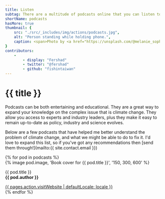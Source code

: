 ```yaml
---
title: Listen
subtag: There are a multitude of podcasts online that you can listen to and learn more about various facets of the climate crisis, and ways you can act.
shortName: podcasts
hasMore: true
thumbnail: { 
    src: "./src/_includes/img/actions/podcasts.jpg", 
    alt: "Person standing while holding phone.",
    caption: <span>Photo by <a href="https://unsplash.com/@melanie_sophie?utm_source=unsplash&amp;utm_medium=referral&amp;utm_content=creditCopyText">Melanie Pongratz</a> on <a href="https://unsplash.com/s/photos/listen-podcasts?utm_source=unsplash&amp;utm_medium=referral&amp;utm_content=creditCopyText">Unsplash</a></span>
}
contributors:
    - 
        - display: "Fershad"
        - twitter: "@fershad"
        - github: "fishintaiwan"
---
```

# {{ title }}
Podcasts can be both entertaining and educational. They are a great way to expand your knowledge on the complex issue that is climate change. They allow you access to experts and industry leaders, plus they make it easy to remain up-to-date as policy, industry and science evolves.

Below are a few podcasts that have helped me better understand the problem of climate change, and what we might be able to do to fix it. I'd love to expand this list, so if you've got any recommendations then [send them through!](mailto:{{ site.contact.email }})

<div class="action-grid auto-grid">
{% for pod in podcasts %}
<div class="card podcast">
{% image pod.image, 'Book cover for {{ pod.title }}', '150, 300, 600' %}
<div class="card--content">
<p>{{ pod.title }}<br><strong>{{ pod.author }}</strong></p>
<a href="{{pod.website}}" data-external>{{ pages.action.visitWebsite | defaultLocale: locale }}</a>
</div>
</div>
{% endfor %}
</div>